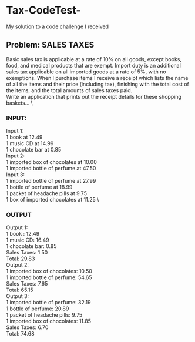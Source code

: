 # Tax-CodeTest-
My solution to a code challenge I received

## Problem: SALES TAXES 
Basic sales tax is applicable at a rate of 10% on all goods, except books, food, and medical products that are exempt. Import duty is an additional sales tax applicable on all imported goods at a rate of 5%, with no exemptions. When I purchase items I receive a receipt which lists the name of all the items and their price (including tax), finishing with the total cost of the items, and the total amounts of sales taxes paid.  
Write an application that prints out the receipt details for these shopping baskets... \
### INPUT: 
Input 1: \
1 book at 12.49 \
1 music CD at 14.99 \
1 chocolate bar at 0.85 \
Input 2: \
1 imported box of chocolates at 10.00 \
1 imported bottle of perfume at 47.50 \
Input 3: \
1 imported bottle of perfume at 27.99 \
1 bottle of perfume at 18.99 \
1 packet of headache pills at 9.75 \
1 box of imported chocolates at 11.25 \ 
### OUTPUT
Output 1: \
1 book : 12.49 \
1 music CD: 16.49 \
1 chocolate bar: 0.85 \
Sales Taxes: 1.50 \
Total: 29.83 \
Output 2: \
1 imported box of chocolates: 10.50 \
1 imported bottle of perfume: 54.65 \
Sales Taxes: 7.65 \
Total: 65.15 \
Output 3: \
1 imported bottle of perfume: 32.19 \
1 bottle of perfume: 20.89 \
1 packet of headache pills: 9.75 \
1 imported box of chocolates: 11.85 \
Sales Taxes: 6.70 \
Total: 74.68

